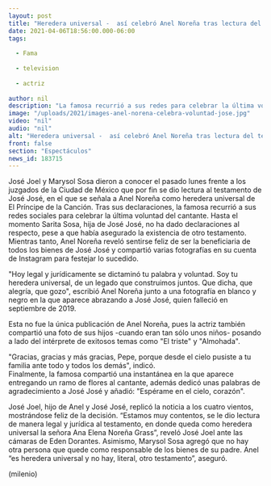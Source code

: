 ```yaml
---
layout: post
title: "Heredera universal -  así celebró Anel Noreña tras lectura del testamento de José José"
date: 2021-04-06T18:56:00.000-06:00
tags:
  
  - Fama
  
  - television
  
  - actriz
  
author: nil
description: "La famosa recurrió a sus redes para celebrar la última voluntad de 'El Príncipe de la Canción'; señaló que es heredera de un legado que construimos juntos. "
image: "/uploads/2021/images-anel-norena-celebra-voluntad-jose.jpg"
video: "nil"
audio: "nil"
alt: "Heredera universal -  así celebró Anel Noreña tras lectura del testamento de José José"
front: false
section: "Espectáculos"
news_id: 183715
---
```


José Joel y Marysol Sosa dieron a conocer el pasado lunes frente a los juzgados de la Ciudad de México que por fin se dio lectura al testamento de José José, en el que se señala a Anel Noreña como heredera universal de El Príncipe de la Canción. Tras sus declaraciones, la famosa recurrió a sus redes sociales para celebrar la última voluntad del cantante. Hasta el momento Sarita Sosa, hija de José José, no ha dado declaraciones al respecto, pese a que había asegurado la existencia de otro testamento. Mientras tanto, Anel Noreña reveló sentirse feliz de ser la beneficiaria de todos los bienes de José José y compartió varias fotografías en su cuenta de Instagram para festejar lo sucedido.

 "Hoy legal y jurídicamente se dictaminó tu palabra y voluntad. Soy tu heredera universal, de un legado que construimos juntos. Que dicha, que alegría, que gozo", escribió Anel Noreña junto a una fotografía en blanco y negro en la que aparece abrazando a José José, quien falleció en septiembre de 2019.  

Esta no fue la única publicación de Anel Noreña, pues la actriz también compartió una foto de sus hijos -cuando eran tan sólo unos niños- posando a lado del intérprete de exitosos temas como "El triste" y "Almohada". 

"Gracias, gracias y más gracias, Pepe, porque desde el cielo pusiste a tu familia ante todo y todos los demás", indicó.  
Finalmente, la famosa compartió una instantánea en la que aparece entregando un ramo de flores al cantante, además dedicó unas palabras de agradecimiento a José José y añadió: "Espérame en el cielo, corazón".   

José Joel, hijo de Anel y José José, replicó la noticia a los cuatro vientos, mostrándose feliz de la decisión. “Estamos muy contentos, se le dio lectura de manera legal y jurídica al testamento, en donde queda como heredera universal la señora Ana Elena Noreña Grass”, reveló José Joel ante las cámaras de Eden Dorantes. Asimismo, Marysol Sosa agregó que no hay otra persona que quede como responsable de los bienes de su padre. Anel “es heredera universal y no hay, literal, otro testamento”, aseguró.  

(milenio)